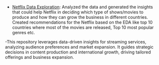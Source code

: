 - [Netflix Data Exploration](https://github.com/iamsachinbagale/ML-CASE-STUDIES/blob/main/Netflix/Neyflix%20Data%20Analysis.ipynb): Analyzed the data and generated the insights that could help Netflix in deciding which type of shows/movies to produce and how they can grow the business in different countries. Created recommendations for the Netflix based on the EDA like top 10
countries where most of the movies are released, Top 10 most popular
genres etc.

-This repository leverages data-driven insights for streaming services, analyzing audience preferences and market expansion. It guides strategic decisions in content production and international growth, driving tailored offerings and business expansion.
